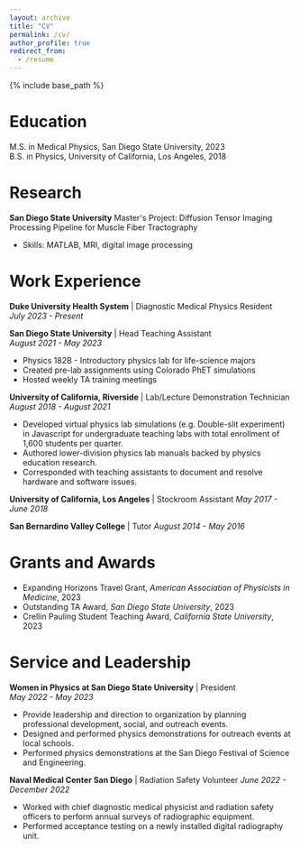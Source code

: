 ```yaml
---
layout: archive
title: "CV"
permalink: /cv/
author_profile: true
redirect_from:
  - /resume
---
```


{% include base_path %}

Education
======
M.S. in Medical Physics, San Diego State University, 2023  
B.S. in Physics, University of California, Los Angeles, 2018

Research
=====
**San Diego State University**
Master's Project: Diffusion Tensor Imaging Processing Pipeline for Muscle Fiber Tractography
* Skills: MATLAB, MRI, digital image processing
  
Work Experience
======
**Duke University Health System** | Diagnostic Medical Physics Resident  
*July 2023 - Present*  

**San Diego State University** | Head Teaching Assistant  
*August 2021 - May 2023*  
* Physics 182B - Introductory physics lab for life-science majors
* Created pre-lab assignments using Colorado PhET simulations
* Hosted weekly TA training meetings

**University of California, Riverside** | Lab/Lecture Demonstration Technician  
*August 2018 - August 2021*  
  * Developed virtual physics lab simulations (e.g. Double-slit experiment) in Javascript for undergraduate teaching labs with total enrollment of 1,600 students per quarter.
  * Authored lower-division physics lab manuals backed by physics education research.
  * Corresponded with teaching assistants to document and resolve hardware and software issues.

**University of California, Los Angeles** | Stockroom Assistant
*May 2017 - June 2018*

**San Bernardino Valley College** | Tutor
*August 2014 - May 2016*

Grants and Awards
======
* Expanding Horizons Travel Grant, *American Association of Physicists in Medicine*, 2023  
* Outstanding TA Award, *San Diego State University*, 2023  
* Crellin Pauling Student Teaching Award, *California State University*, 2023

Service and Leadership
======
**Women in Physics at San Diego State University** | President  
*May 2022 - May 2023*
* Provide leadership and direction to organization by planning professional development, social,
and outreach events.
* Designed and performed physics demonstrations for outreach events at local schools.
* Performed physics demonstrations at the San Diego Festival of Science and Engineering.

**Naval Medical Center San Diego** | Radiation Safety Volunteer
*June 2022 - December 2022*
* Worked with chief diagnostic medical physicist and radiation safety officers to perform annual surveys of radiographic equipment.
* Performed acceptance testing on a newly installed digital radiography unit.
